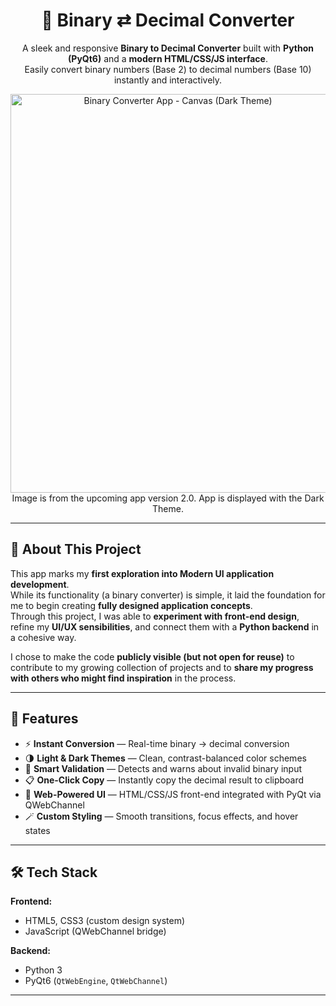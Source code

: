 <div align="center">

# 🧮 Binary ⇄ Decimal Converter

A sleek and responsive **Binary to Decimal Converter** built with **Python (PyQt6)** and a **modern HTML/CSS/JS interface**.  
Easily convert binary numbers (Base 2) to decimal numbers (Base 10) instantly and interactively.

<img width="520" height="638" alt="Binary Converter App - Canvas (Dark Theme)" src="https://github.com/user-attachments/assets/4d997747-de6f-4953-a470-a4c2899ba3a3" />
Image is from the upcoming app version 2.0. App is displayed with the Dark Theme.

</div>

---

## 💭 About This Project

This app marks my **first exploration into Modern UI application development**.  
While its functionality (a binary converter) is simple, it laid the foundation for me to begin creating **fully designed application concepts**.  
Through this project, I was able to **experiment with front-end design**, refine my **UI/UX sensibilities**, and connect them with a **Python backend** in a cohesive way.

I chose to make the code **publicly visible (but not open for reuse)** to contribute to my growing collection of projects and to **share my progress with others who might find inspiration** in the process.

---

## 🚀 Features

- ⚡ **Instant Conversion** — Real-time binary → decimal conversion  
- 🌗 **Light & Dark Themes** — Clean, contrast-balanced color schemes  
- 🧠 **Smart Validation** — Detects and warns about invalid binary input  
- 📋 **One-Click Copy** — Instantly copy the decimal result to clipboard  
- 🧩 **Web-Powered UI** — HTML/CSS/JS front-end integrated with PyQt via QWebChannel  
- 🪄 **Custom Styling** — Smooth transitions, focus effects, and hover states  

---

## 🛠️ Tech Stack

**Frontend:**
- HTML5, CSS3 (custom design system)
- JavaScript (QWebChannel bridge)

**Backend:**
- Python 3
- PyQt6 (`QtWebEngine`, `QtWebChannel`)

---
